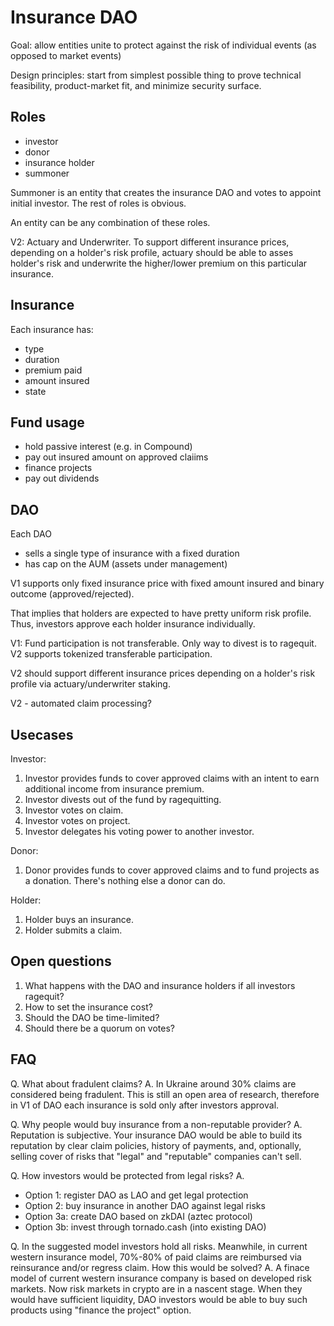 # Insurance DAO

Goal: allow entities unite to protect against the risk of individual events (as opposed to market events)

Design principles: start from simplest possible thing to prove technical feasibility, product-market fit, and minimize security surface.

## Roles

- investor
- donor
- insurance holder
- summoner

Summoner is an entity that creates the insurance DAO and votes to
appoint initial investor.  The rest of roles is obvious.

An entity can be any combination of these roles.

V2: Actuary and Underwriter.  To support different insurance prices, depending on a holder's risk profile, actuary should be able to asses holder's risk and underwrite the higher/lower premium on this particular insurance.

## Insurance

Each insurance has:

- type
- duration
- premium paid
- amount insured
- state

## Fund usage

- hold passive interest (e.g. in Compound)
- pay out insured amount on approved claiims
- finance projects
- pay out dividends

## DAO

Each DAO
- sells a single type of insurance with a fixed duration
- has cap on the AUM (assets under management)

V1 supports only fixed insurance price with fixed amount insured and binary outcome (approved/rejected).

That implies that holders are expected to have pretty uniform risk profile.  Thus, investors approve each holder insurance individually.

V1: Fund participation is not transferable.  Only way to divest is to ragequit.  V2 supports tokenized transferable participation.

V2 should support different insurance prices depending on a holder's risk profile via actuary/underwriter staking.

V2 - automated claim processing?

## Usecases

Investor:

1. Investor provides funds to cover approved claims with an intent to earn additional income from insurance premium.
2. Investor divests out of the fund by ragequitting.
3. Investor votes on claim.
4. Investor votes on project.
5. Investor delegates his voting power to another investor.

Donor:

1. Donor provides funds to cover approved claims and to fund projects as a donation.  There's nothing else a donor can do.

Holder:

1. Holder buys an insurance.
2. Holder submits a claim.

## Open questions

1. What happens with the DAO and insurance holders if all investors ragequit?
2. How to set the insurance cost?
3. Should the DAO be time-limited?
4. Should there be a quorum on votes?

## FAQ

Q. What about fradulent claims?
A. In Ukraine around 30% claims are considered being fradulent.  This is still an open area of research, therefore in V1 of DAO each insurance is sold only after investors approval.

Q. Why people would buy insurance from a non-reputable provider?
A. Reputation is subjective.  Your insurance DAO would be able to build its reputation by clear claim policies, history of payments, and, optionally, selling cover of risks that "legal" and "reputable" companies can't sell.

Q. How investors would be protected from legal risks?
A.
- Option 1: register DAO as LAO and get legal protection
- Option 2: buy insurance in another DAO against legal risks
- Option 3a: create DAO based on zkDAI (aztec protocol)
- Option 3b: invest through tornado.cash (into existing DAO)

Q. In the suggested model investors hold all risks.  Meanwhile, in current western insurance model, 70%-80% of paid claims are reimbursed via reinsurance and/or regress claim.  How this would be solved?
A. A finace model of current western insurance company is based on developed risk markets.  Now risk markets in crypto are in a nascent stage.  When they would have sufficient liquidity, DAO investors would be able to buy such products using "finance the project" option.
